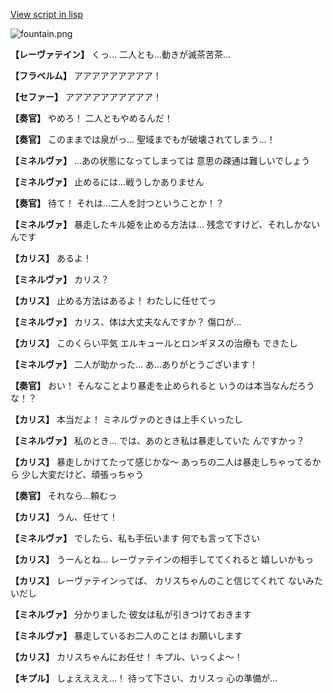 [View script in lisp](../scripts/210122113.txt)

![fountain.png](../images/backgrounds/fountain.png)

**【レーヴァテイン】**
くっ…
二人とも…動きが滅茶苦茶…

**【フラベルム】**
アアアアアアアアア！

**【セファー】**
アアアアアアアアアア！

**【奏官】**
やめろ！
二人ともやめるんだ！

**【奏官】**
このままでは泉がっ…
聖域までもが破壊されてしまう…！

**【ミネルヴァ】**
…あの状態になってしまっては
意思の疎通は難しいでしょう

**【ミネルヴァ】**
止めるには…戦うしかありません

**【奏官】**
待て！
それは…二人を討つということか！？

**【ミネルヴァ】**
暴走したキル姫を止める方法は…
残念ですけど、それしかないんです

**【カリス】**
あるよ！

**【ミネルヴァ】**
カリス？

**【カリス】**
止める方法はあるよ！
わたしに任せてっ

**【ミネルヴァ】**
カリス、体は大丈夫なんですか？
傷口が…

**【カリス】**
このくらい平気
エルキュールとロンギヌスの治療も
できたし

**【ミネルヴァ】**
二人が助かった…
あ…ありがとうございます！

**【奏官】**
おい！
そんなことより暴走を止められると
いうのは本当なんだろうな！？

**【カリス】**
本当だよ！
ミネルヴァのときは上手くいったし

**【ミネルヴァ】**
私のとき…
では、あのとき私は暴走していた
んですかっ？

**【カリス】**
暴走しかけてたって感じかな～
あっちの二人は暴走しちゃってるから
少し大変だけど、頑張っちゃう

**【奏官】**
それなら…頼むっ

**【カリス】**
うん、任せて！

**【ミネルヴァ】**
でしたら、私も手伝います
何でも言って下さい

**【カリス】**
うーんとね…
レーヴァテインの相手しててくれると
嬉しいかもっ

**【カリス】**
レーヴァテインってば、
カリスちゃんのこと信じてくれて
ないみたいだし

**【ミネルヴァ】**
分かりました
彼女は私が引きつけておきます

**【ミネルヴァ】**
暴走しているお二人のことは
お願いします

**【カリス】**
カリスちゃんにお任せ！
キプル、いっくよ～！

**【キプル】**
しょええええ…！
待って下さい、カリスっ
心の準備が…